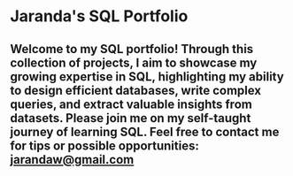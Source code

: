 # Jaranda's SQL Portfolio

## Welcome to my SQL portfolio!  Through this collection of projects, I aim to showcase my growing expertise in SQL, highlighting my ability to design efficient databases, write complex queries, and extract valuable insights from datasets. Please join me on my self-taught journey of learning SQL. Feel free to contact me for tips or possible opportunities: jarandaw@gmail.com
